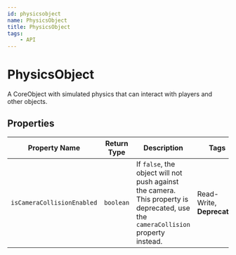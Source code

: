 ```yaml
---
id: physicsobject
name: PhysicsObject
title: PhysicsObject
tags:
    - API
---
```


# PhysicsObject

A CoreObject with simulated physics that can interact with players and other objects.

## Properties

| Property Name | Return Type | Description | Tags |
| -------- | ----------- | ----------- | ---- |
| `isCameraCollisionEnabled` | `boolean` | If `false`, the object will not push against the camera. This property is deprecated, use the `cameraCollision` property instead. | Read-Write, **Deprecated** |
